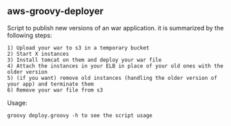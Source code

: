 aws-groovy-deployer
-------------------

Script to publish new versions of an war application. it is summarized by the following steps:

	1) Upload your war to s3 in a temporary bucket
	2) Start X instances
	3) Install tomcat on them and deploy your war file
	4) Attach the instances in your ELB in place of your old ones with the older version
	5) (if you want) remove old instances (handling the older version of your app) and terminate them
	6) Remove your war file from s3

Usage:

	groovy deploy.groovy -h to see the script usage